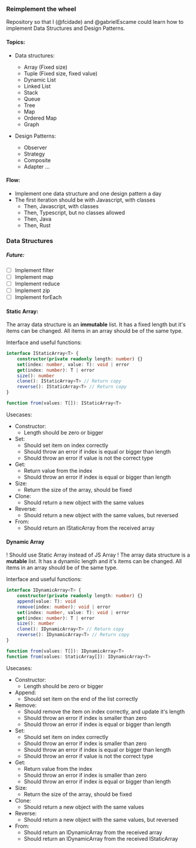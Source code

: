 ### Reimplement the wheel

Repository so that I (@fcidade) and @gabrielEscame could learn how to implement Data Structures and Design Patterns.

#### Topics:

- Data structures:
    - Array (Fixed size)
    - Tuple (Fixed size, fixed value)
    - Dynamic List
    - Linked List
    - Stack
    - Queue
    - Tree
    - Map
    - Ordered Map
    - Graph

- Design Patterns:
    - Observer
    - Strategy
    - Composite
    - Adapter
    ...

#### Flow:
- Implement one data structure and one design pattern a day
- The first iteration should be with Javascript, with classes
    - Then, Javascript, with classes
    - Then, Typescript, but no classes allowed
    - Then, Java
    - Then, Rust

### Data Structures

##### Future:
- [ ] Implement filter
- [ ] Implement map
- [ ] Implement reduce
- [ ] Implement zip
- [ ] Implement forEach

#### Static Array:
The array data structure is an **immutable** list. 
It has a fixed length but it's items can be changed.
All items in an array should be of the same type.

Interface and useful functions:
```ts
interface IStaticArray<T> {
    constructor(private readonly length: number) {}
    set(index: number, value: T): void | error
    get(index: number): T | error
    size(): number
    clone(): IStaticArray<T> // Return copy
    reverse(): IStaticArray<T> // Return copy
}

function from(values: T[]): IStaticArray<T>
```

Usecases:
- Constructor:
    - Length should be zero or bigger
- Set:
    - Should set item on index correctly
    - Should throw an error if index is equal or bigger than length
    - Should throw an error if value is not the correct type
- Get:
    - Return value from the index
    - Should throw an error if index is equal or bigger than length
- Size:
    - Return the size of the array, should be fixed
- Clone:
    - Should return a new object with the same values
- Reverse:
    - Should return a new object with the same values, but reversed
- From:
    - Should return an IStaticArray from the received array

#### Dynamic Array
! Should use Static Array instead of JS Array !
The array data structure is a **mutable** list. 
It has a dynamiic length and it's items can be changed.
All items in an array should be of the same type.

Interface and useful functions:
```ts
interface IDynamicArray<T> {
    constructor(private readonly length: number) {}
    append(value: T): void
    remove(index: number): void | error
    set(index: number, value: T): void | error
    get(index: number): T | error
    size(): number
    clone(): IDynamicArray<T> // Return copy
    reverse(): IDynamicArray<T> // Return copy
}

function from(values: T[]): IDynamicArray<T>
function from(values: StaticArray[]): IDynamicArray<T>
```

Usecases:
- Constructor:
    - Length should be zero or bigger
- Append:
    - Should set item on the end of the list correctly
- Remove:
    - Should remove the item on index correctly, and update it's length
    - Should throw an error if index is smaller than zero
    - Should throw an error if index is equal or bigger than length
- Set:
    - Should set item on index correctly
    - Should throw an error if index is smaller than zero
    - Should throw an error if index is equal or bigger than length
    - Should throw an error if value is not the correct type
- Get:
    - Return value from the index
    - Should throw an error if index is smaller than zero
    - Should throw an error if index is equal or bigger than length
- Size:
    - Return the size of the array, should be fixed
- Clone:
    - Should return a new object with the same values
- Reverse:
    - Should return a new object with the same values, but reversed
- From:
    - Should return an IDynamicArray from the received array
    - Should return an IDynamicArray from the received IStaticArray